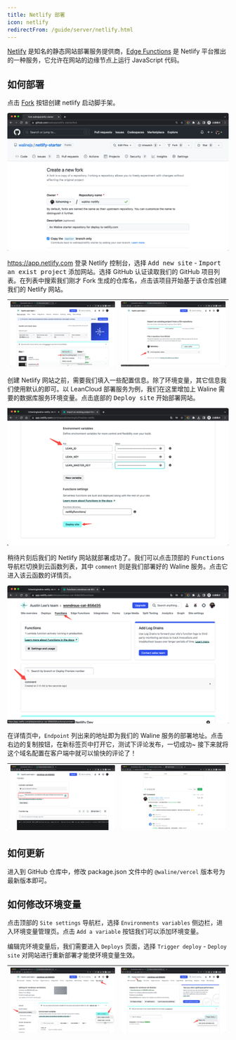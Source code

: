 ```yaml
---
title: Netlify 部署
icon: netlify
redirectFrom: /guide/server/netlify.html
---
```


[Netlify](https://netlify.com) 是知名的静态网站部署服务提供商，[Edge Functions](https://www.netlify.com/blog/edge-functions-explained/) 是 Netlify 平台推出的一种服务，它允许在网站的边缘节点上运行 JavaScript 代码。

<!-- more -->

## 如何部署

点击 [Fork](https://github.com/walinejs/netlify-starter/fork) 按钮创建 netlify 启动脚手架。

![netlify](../../assets/netlify-1.png)

https://app.netlify.com 登录 Netlify 控制台，选择 <kbd>Add new site</kbd> - <kbd>Import an exist project</kbd> 添加网站。选择 GitHub 认证读取我们的 GitHub 项目列表。在列表中搜索我们刚才 Fork 生成的仓库名，点击该项目开始基于该仓库创建我们的 Netlify 网站。

| ![netlify](../../assets/netlify-2.png) | ![netlify](../../assets/netlify-3.png) |
| - | - |

创建 Netlify 网站之前，需要我们填入一些配置信息。除了环境变量，其它信息我们使用默认的即可。以 LeanCloud 部署服务为例，我们在这里增加上 Waline 需要的数据库服务环境变量。点击底部的 <kbd>Deploy site</kbd> 开始部署网站。

![netlify](../../assets/netlify-4.png)

稍待片刻后我们的 Netlify 网站就部署成功了。我们可以点击顶部的 <kbd>Functions</kbd> 导航栏切换到云函数列表，其中 `comment` 则是我们部署好的 Waline 服务。点击它进入该云函数的详情页。

![netlify](../../assets/netlify-5.png)

在详情页中，`Endpoint` 列出来的地址即为我们的 Waline 服务的部署地址。点击右边的复制按钮，在新标签页中打开它，测试下评论发布，一切成功~ 接下来就将这个域名配置在客户端中就可以愉快的评论了！

| ![netlify](../../assets/netlify-6.png) | ![netlify](../../assets/netlify-8.png) | 
| - | - |


## 如何更新

进入到 GitHub 仓库中，修改 package.json 文件中的 `@waline/vercel` 版本号为最新版本即可。

## 如何修改环境变量

点击顶部的 `Site settings` 导航栏，选择 `Environments variables` 侧边栏，进入环境变量管理页。点击 `Add a variable` 按钮我们可以添加环境变量。

编辑完环境变量后，我们需要进入 `Deploys` 页面，选择 `Trigger deploy` - `Deploy site` 对网站进行重新部署才能使环境变量生效。

| ![netlify](../../assets/netlify-9.png) | ![netlify](../../assets/netlify-10.png) | 
| - | - |
